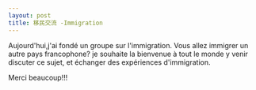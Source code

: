 ```yaml
---
layout: post
title: 移民交流 -Immigration
---
```


Aujourd'hui,j'ai fondé un groupe sur l'immigration. Vous allez immigrer un autre pays francophone? je souhaite la bienvenue à tout le monde y venir discuter ce sujet, et échanger des expériences d'immigration.

Merci beaucoup!!!
